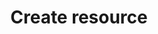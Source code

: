 ---
layout: topic
title: Create resource
permalink: /design/topics/resource-creation
sort: Resources_Create resource
topic_id: resource-creation
topic_category: Resources
topic_name: Create resource
topic_description: How to create resources
guidelines:
  - guideline_id: cisco-api-design-guide
    guideline_title: API Design Guide
    guideline_type: github
    guideline_url: 'https://github.com/CiscoDevNet/api-design-guide'
    guideline_company: Cisco
    guideline_companyLogoUrl: /media/logos/cisco.png
    guideline_companyUrl: 'http://developer.cisco.com/'
    guideline_screenshotUrl: /media/screenshots/cisco-api-design-guide.png
    guideline_date: 2015-08-21T00:00:00.000Z
    guideline_reviewDate: 2016-08-18T00:00:00.000Z
    guideline_attachedDocuments:
      - name: REST API Design Principles
        description: A summary of common REST API design constraints and conventions
        url: 'https://github.com/CiscoDevNet/api-design-guide/blob/master/principles.md'
        type: github
        referenced:
          - name: Preface
            url: 'https://github.com/CiscoDevNet/api-design-guide#1-preface'
      - name: Tracking ID flow
        description: A sequence diagram explaning
        url: 'https://github.com/CiscoDevNet/api-design-guide/blob/master/trackingid-flow.png'
        type: github
        referenced:
          - name: TrackingID Header
            description: A sequence diagram explaning the use of the tracking ID
            url: 'https://github.com/CiscoDevNet/api-design-guide#352-trackingid-header'
    guideline_remarks:
      - 'broken links due to typo error in https://github.com/CiscoDevNet/api-design-guide#36-http-verbs'
    guideline__links:
      self:
        href: /design/guidelines/cisco-api-design-guide
      guidelineTopics:
        href: /design/guidelines/cisco-api-design-guide/topics
    references:
      - name: 3.6.1 POST
        url: 'https://github.com/CiscoDevNet/api-design-guide#361-post'
  - guideline_id: cloud-foundy-cloud-controller-api-style-guide
    guideline_title: Cloud Controller API v3 Style Guide (Proposal)
    guideline_type: github
    guideline_url: 'https://github.com/cloudfoundry/cc-api-v3-style-guide'
    guideline_company: Cloud Foundry
    guideline_companyLogoUrl: /media/logos/cloudfoundry.png
    guideline_companyUrl: 'https://www.cloudfoundry.org/'
    guideline_screenshotUrl: /media/screenshots/cloud-foundy-cloud-controller-api-style-guide.png
    guideline_date: 2016-05-11T00:00:00.000Z
    guideline_reviewDate: 2016-08-18T00:00:00.000Z
    guideline__links:
      self:
        href: /design/guidelines/cloud-foundy-cloud-controller-api-style-guide
      guidelineTopics:
        href: /design/guidelines/cloud-foundy-cloud-controller-api-style-guide/topics
    references:
      - name: POST
        url: 'https://github.com/cloudfoundry/cc-api-v3-style-guide#post'
  - guideline_id: haufe-api-styleguide
    guideline_title: Haufe API style guide
    guideline_type: github
    guideline_url: 'https://github.com/Haufe-Lexware/api-style-guide/blob/master/readme.md'
    guideline_company: Haufe
    guideline_companyLogoUrl: /media/logos/haufe.png
    guideline_companyUrl: 'http://dev.haufe.com/'
    guideline_screenshotUrl: /media/screenshots/haufe-api-styleguide.png
    guideline_date: 2015-01-15T00:00:00.000Z
    guideline_reviewDate: 2016-08-31T00:00:00.000Z
    guideline__links:
      self:
        href: /design/guidelines/haufe-api-styleguide
      guidelineTopics:
        href: /design/guidelines/haufe-api-styleguide/topics
    references:
      - name: Create New Resource
        url: 'https://github.com/Haufe-Lexware/api-style-guide/blob/master/collection-resources/collection-resources.md#create-new-resource'
  - guideline_id: heroku-http-api-design-guide
    guideline_title: HTTP API Design Guide
    guideline_type: gitbook
    guideline_url: 'https://geemus.gitbooks.io/http-api-design/content/en/'
    guideline_company: Heroku
    guideline_companyLogoUrl: /media/logos/heroku.png
    guideline_companyUrl: 'https://devcenter.heroku.com/articles/platform-api-reference'
    guideline_screenshotUrl: /media/screenshots/heroku-http-api-design-guide.png
    guideline_date: 2016-07-05T00:00:00.000Z
    guideline_reviewDate: 2016-08-31T00:00:00.000Z
    guideline__links:
      self:
        href: /design/guidelines/heroku-http-api-design-guide
      guidelineTopics:
        href: /design/guidelines/heroku-http-api-design-guide/topics
    references:
      - name: Provide full resources where available
        url: 'https://geemus.gitbooks.io/http-api-design/content/en/responses/provide-full-resources-where-available.html'
  - guideline_id: microsoft-rest-api-guidelines
    guideline_title: Microsoft REST API Guidelines
    guideline_type: github
    guideline_url: 'https://github.com/Microsoft/api-guidelines/blob/master/Guidelines.md'
    guideline_company: Microsoft
    guideline_companyLogoUrl: /media/logos/microsoft.png
    guideline_companyUrl: 'https://opensource.microsoft.com/'
    guideline_screenshotUrl: /media/screenshots/microsoft-rest-api-guidelines.png
    guideline_date: 2016-07-19T00:00:00.000Z
    guideline_reviewDate: 2016-08-31T00:00:00.000Z
    guideline__links:
      self:
        href: /design/guidelines/microsoft-rest-api-guidelines
      guidelineTopics:
        href: /design/guidelines/microsoft-rest-api-guidelines/topics
    references:
      - name: POST
        url: 'https://github.com/Microsoft/api-guidelines/blob/master/Guidelines.md#741-post'
      - name: Changing collections
        url: 'https://github.com/Microsoft/api-guidelines/blob/master/Guidelines.md#95-changing-collections'
  - guideline_id: paypal-api-style-guide
    guideline_title: API Style Guide
    guideline_type: github
    guideline_url: 'https://github.com/paypal/api-standards/blob/master/api-style-guide.md'
    guideline_company: PayPal
    guideline_companyLogoUrl: /media/logos/paypal.png
    guideline_companyUrl: 'https://developer.paypal.com/'
    guideline_screenshotUrl: /media/screenshots/paypal-api-style-guide.png
    guideline_date: 2016-08-11T00:00:00.000Z
    guideline_reviewDate: 2016-08-31T00:00:00.000Z
    guideline__links:
      self:
        href: /design/guidelines/paypal-api-style-guide
      guidelineTopics:
        href: /design/guidelines/paypal-api-style-guide/topics
    references:
      - name: Create New Resource
        url: 'https://github.com/paypal/api-standards/blob/master/api-style-guide.md#create-new-resource'
  - guideline_id: redhat-thoughts-on-restful-api-design
    guideline_title: Thoughts on RESTful API Design
    guideline_type: website
    guideline_url: 'http://restful-api-design.readthedocs.io/en/latest/'
    guideline_company: Red Hat
    guideline_companyLogoUrl: /media/logos/redhat.png
    guideline_companyUrl: 'https://www.redhat.com/'
    guideline_screenshotUrl: /media/screenshots/redhat-thoughts-on-restful-api-design.png
    guideline_authors:
      - name: Geert Jansen
        twitter: 1geertj
    guideline_date: 2012-11-15T00:00:00.000Z
    guideline_reviewDate: 2016-08-18T00:00:00.000Z
    guideline__links:
      self:
        href: /design/guidelines/redhat-thoughts-on-restful-api-design
      guidelineTopics:
        href: /design/guidelines/redhat-thoughts-on-restful-api-design/topics
    references:
      - name: Methods
        url: 'http://restful-api-design.readthedocs.io/en/latest/methods.html'
  - guideline_id: white-house-web-api-standards
    guideline_title: White House Web API Standards
    guideline_type: github
    guideline_url: 'https://github.com/WhiteHouse/api-standards'
    guideline_company: White House
    guideline_companyLogoUrl: /media/logos/whitehouse.png
    guideline_companyUrl: 'https://www.whitehouse.gov/developers'
    guideline_screenshotUrl: /media/screenshots/white-house-web-api-standards.png
    guideline_date: 2015-02-24T00:00:00.000Z
    guideline_reviewDate: 2016-08-18T00:00:00.000Z
    guideline__links:
      self:
        href: /design/guidelines/white-house-web-api-standards
      guidelineTopics:
        href: /design/guidelines/white-house-web-api-standards/topics
    references:
      - name: HTTP verbs
        url: 'https://github.com/WhiteHouse/api-standards/blob/master/README.md#http-verbs'
  - guideline_id: zalando-restful-api-guidelines
    guideline_title: RESTFul API Guidelines
    guideline_type: website
    guideline_url: 'http://zalando.github.io/restful-api-guidelines/'
    guideline_company: Zalando
    guideline_companyLogoUrl: /media/logos/zalando.png
    guideline_companyUrl: 'https://tech.zalando.de/'
    guideline_screenshotUrl: /media/screenshots/zalando-restful-api-guidelines.png
    guideline_date: 2016-01-22T00:00:00.000Z
    guideline_reviewDate: 2016-08-28T00:00:00.000Z
    guideline__links:
      self:
        href: /design/guidelines/zalando-restful-api-guidelines
      guidelineTopics:
        href: /design/guidelines/zalando-restful-api-guidelines/topics
    references:
      - name: POST
        url: 'http://zalando.github.io/restful-api-guidelines/http/Http.html#post'
        quote: creates a resource instance
---